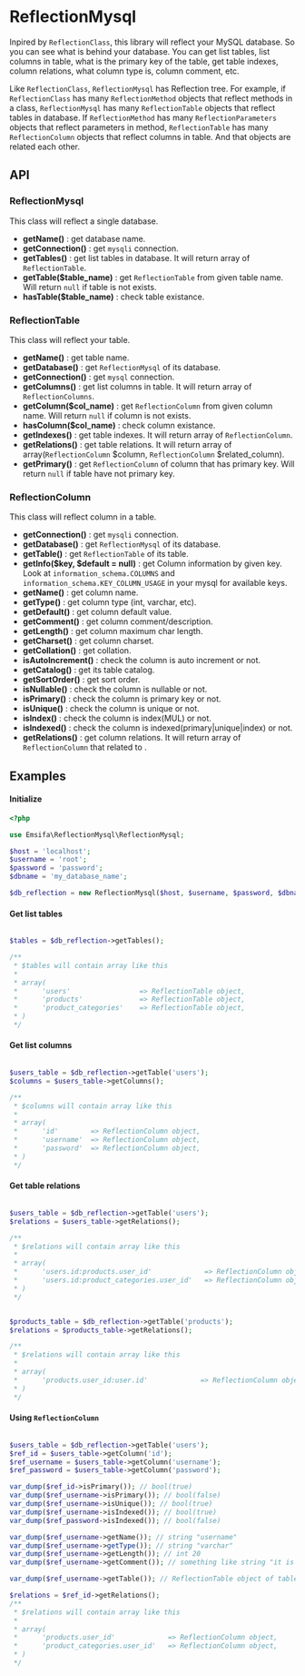 ReflectionMysql
===========================

Inpired by `ReflectionClass`, this library will reflect your MySQL database. So you can see what is behind your database. You can get list tables, list columns in table, what is the primary key of the table, get table indexes, column relations, what column type is, column comment, etc.

Like `ReflectionClass`, `ReflectionMysql` has Reflection tree. 
For example, if `ReflectionClass` has many `ReflectionMethod` objects that reflect methods in a class, `ReflectionMysql` has many `ReflectionTable` objects that reflect tables in database. If `ReflectionMethod` has many `ReflectionParameters` objects that reflect parameters in method, `ReflectionTable` has many `ReflectionColumn` objects that reflect columns in table. And that objects are related each other. 

## API

### ReflectionMysql

This class will reflect a single database.

* **getName()** : get database name.
* **getConnection()** : get `mysqli` connection.
* **getTables()** : get list tables in database. It will return array of `ReflectionTable`.
* **getTable($table_name)** : get `ReflectionTable` from given table name. Will return `null` if table is not exists. 
* **hasTable($table_name)** : check table existance.

### ReflectionTable

This class will reflect your table.

* **getName()** : get table name.
* **getDatabase()** : get `ReflectionMysql` of its database.
* **getConnection()** : get `mysql` connection.
* **getColumns()** : get list columns in table. It will return array of `ReflectionColumns`.
* **getColumn($col_name)** : get `ReflectionColumn` from given column name. Will return `null` if column is not exists.
* **hasColumn($col_name)** : check column existance.
* **getIndexes()** : get table indexes. It will return array of `ReflectionColumn`.
* **getRelations()** : get table relations. It will return array of array(`ReflectionColumn` $column, `ReflectionColumn` $related_column).
* **getPrimary()** : get `ReflectionColumn` of column that has primary key. Will return `null` if table have not primary key.

### ReflectionColumn

This class will reflect column in a table.

* **getConnection()** : get `mysqli` connection.
* **getDatabase()** : get `ReflectionMysql` of its database.
* **getTable()** : get `ReflectionTable` of its table.
* **getInfo($key, $default = null)** : get Column information by given key. Look at `information_schema.COLUMNS` and `information_schema.KEY_COLUMN_USAGE` in your mysql for available keys.
* **getName()** : get column name.
* **getType()** : get column type (int, varchar, etc).
* **getDefault()** : get column default value.
* **getComment()** : get column comment/description.
* **getLength()** : get column maximum char length.
* **getCharset()** : get column charset.
* **getCollation()** : get collation.
* **isAutoIncrement()** : check the column is auto increment or not.
* **getCatalog()** : get its table catalog.
* **getSortOrder()** : get sort order.
* **isNullable()** : check the column is nullable or not.
* **isPrimary()** : check the column is primary key or not.
* **isUnique()** : check the column is unique or not.
* **isIndex()** : check the column is index(MUL) or not.
* **isIndexed()** : check the column is indexed(primary|unique|index) or not. 
* **getRelations()** : get column relations. It will return array of `ReflectionColumn` that related to .

## Examples

#### Initialize

```php
<?php

use Emsifa\ReflectionMysql\ReflectionMysql;

$host = 'localhost';
$username = 'root';
$password = 'password';
$dbname = 'my_database_name';

$db_reflection = new ReflectionMysql($host, $username, $password, $dbname);

```

#### Get list tables

```php

$tables = $db_reflection->getTables();

/**
 * $tables will contain array like this
 *
 * array(
 *      'users'                 => ReflectionTable object,
 *      'products'              => ReflectionTable object,
 *      'product_categories'    => ReflectionTable object,
 * )
 */
```

#### Get list columns

```php

$users_table = $db_reflection->getTable('users');
$columns = $users_table->getColumns();

/**
 * $columns will contain array like this
 *
 * array(
 *      'id'        => ReflectionColumn object,
 *      'username'  => ReflectionColumn object,
 *      'password'  => ReflectionColumn object,
 * )
 */
```

#### Get table relations

```php

$users_table = $db_reflection->getTable('users');
$relations = $users_table->getRelations();

/**
 * $relations will contain array like this
 *
 * array(
 *      'users.id:products.user_id'             => ReflectionColumn object,
 *      'users.id:product_categories.user_id'   => ReflectionColumn object,
 * )
 */
```

```php

$products_table = $db_reflection->getTable('products');
$relations = $products_table->getRelations();

/**
 * $relations will contain array like this
 *
 * array(
 *      'products.user_id:user.id'             => ReflectionColumn object,
 * )
 */
```

#### Using `ReflectionColumn`

```php

$users_table = $db_reflection->getTable('users');
$ref_id = $users_table->getColumn('id');
$ref_username = $users_table->getColumn('username');
$ref_password = $users_table->getColumn('password');

var_dump($ref_id->isPrimary()); // bool(true)
var_dump($ref_username->isPrimary()); // bool(false)
var_dump($ref_username->isUnique()); // bool(true)
var_dump($ref_username->isIndexed()); // bool(true)
var_dump($ref_password->isIndexed()); // bool(false)

var_dump($ref_username->getName()); // string "username"
var_dump($ref_username->getType()); // string "varchar"
var_dump($ref_username->getLength()); // int 20
var_dump($ref_username->getComment()); // something like string "it is unique dude, and it must only contain [a-zA-Z0-9_]"

var_dump($ref_username->getTable()); // ReflectionTable object of table users

$relations = $ref_id->getRelations();
/**
 * $relations will contain array like this
 *
 * array(
 *      'products.user_id'             => ReflectionColumn object,
 *      'product_categories.user_id'   => ReflectionColumn object,
 * )
 */
```
